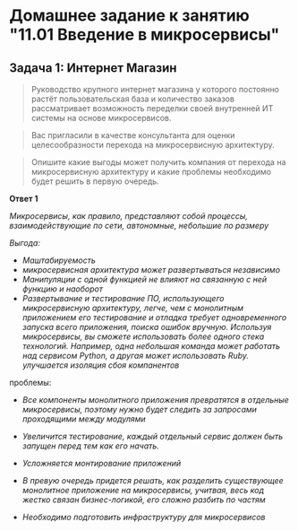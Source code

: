 # Домашнее задание к занятию "11.01 Введение в микросервисы"
## Задача 1: Интернет Магазин

> Руководство крупного интернет магазина у которого постоянно растёт пользовательская база и количество заказов рассматривает возможность переделки своей внутренней ИТ системы на основе микросервисов.

> Вас пригласили в качестве консультанта для оценки целесообразности перехода на микросервисную архитектуру.

> Опишите какие выгоды может получить компания от перехода на микросервисную архитектуру и какие проблемы необходимо будет решить в первую очередь.


**Ответ 1**

*Микросервисы, как правило, представляют собой процессы, взаимодействующие по сети, автономные, небольшие по размеру*

*Выгода:*
* *Маштабируемость*
* *микросервисная архитектура может развертываться независимо*
* *Манипуляции с одной функцией не влияют на связанную с ней функцию и наоборот*
* *Развертывание и тестирование ПО, использующего микросервисную архитектуру, легче, чем с монолитным приложением его тестирование и отладка требует одновременного запуска всего приложения, поиска ошибок вручную.* *Используя микросервисы, вы сможете использовать более одного стека технологий. Например, одна небольшая команда может работать над сервисом Python, а другая может использовать Ruby.*
*улучшается изоляция сбоя компанентов*

проблемы:
* *Все компоненты монолитного приложения превратятся в отдельные микросервисы, поэтому нужно будет следить за запросами проходящими между модулями*
* *Увеличится тестирование, каждый отдельный сервис должен быть запущен перед тем как его начать.*
* *Усложняется монтирование приложений*

* *В превую очередь придется решать, как разделить существующее монолитное приложение на микросервисы, учитвая, весь код жестко связан бизнес-логикой, его сложно разбить по частям* 
* *Необходимо подготовить инфраструктуру для микросервисов*

